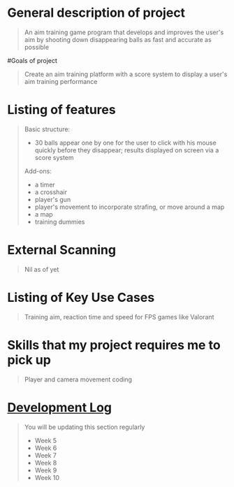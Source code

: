 # General description of project
> An aim training game program that develops and improves the user's aim by shooting down disappearing balls as fast and accurate as possible 

#Goals of project
> Create an aim training platform with a score system to display a user's aim training performance

# Listing of features
> Basic structure: 
> - 30 balls appear one by one for the user to click with his mouse quickly before they disappear; results displayed on screen via a score system
> 
> Add-ons:
> - a timer
> - a crosshair
> - player's gun
> - player's movement to incorporate strafing, or move around a map
> - a map
> - training dummies

# External Scanning
> Nil as of yet
# Listing of Key Use Cases
> Training aim, reaction time and speed for FPS games like Valorant

# Skills that my project requires me to pick up
> Player and camera movement coding

# [Development Log](/devlog.md)
> You will be updating this section regularly
> - Week 5
> - Week 6
> - Week 7
> - Week 8
> - Week 9
> - Week 10
